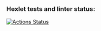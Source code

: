 ### Hexlet tests and linter status:
[![Actions Status](https://github.com/xushaha/java-project-78/workflows/hexlet-check/badge.svg)](https://github.com/xushaha/java-project-78/actions)